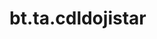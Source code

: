 <div itemscope itemtype="http://developers.google.com/ReferenceObject">
<meta itemprop="name" content="bt.ta.cdldojistar" />
<meta itemprop="path" content="Stable" />
</div>

# bt.ta.cdldojistar

<!-- Insert buttons and diff -->

<table class="tfo-notebook-buttons tfo-api nocontent" align="left">

</table>





<pre class="devsite-click-to-copy prettyprint lang-py tfo-signature-link">
<code>bt.ta.cdldojistar(
    *args, **kwargs
) -> np.array
</code></pre>



<!-- Placeholder for "Used in" -->
